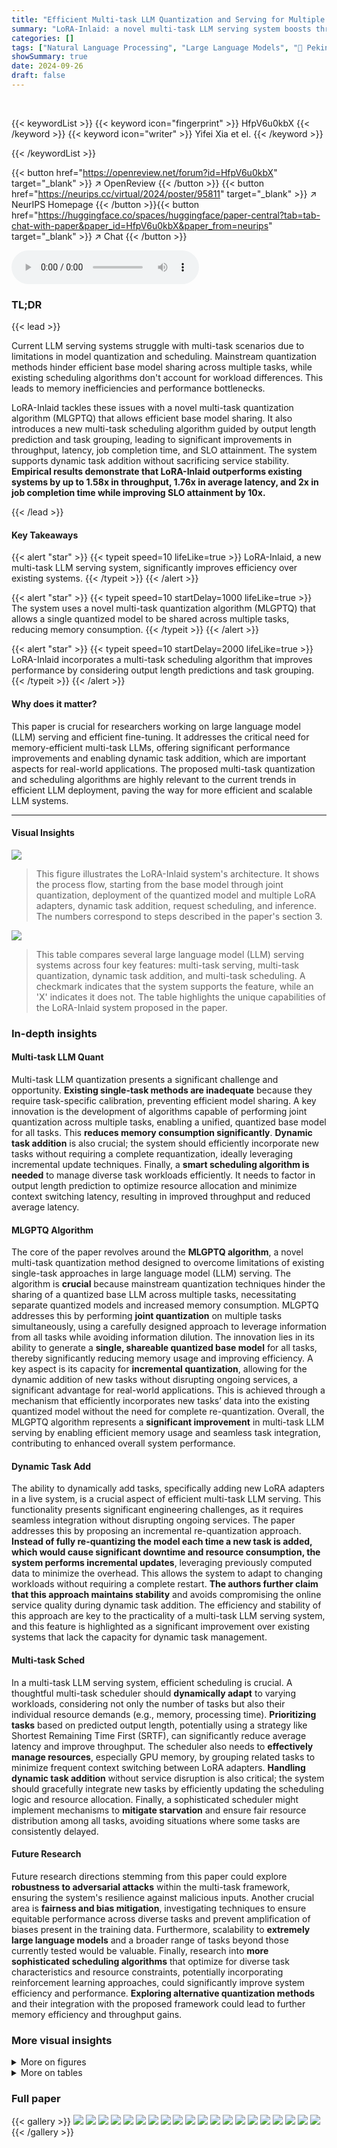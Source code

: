 ```yaml
---
title: "Efficient Multi-task LLM Quantization and Serving for Multiple LoRA Adapters"
summary: "LoRA-Inlaid: a novel multi-task LLM serving system boosts throughput by 1.58x, latency by 1.76x, and job completion time by 2x, while improving SLO attainment by 10x, all while maintaining model quali..."
categories: []
tags: ["Natural Language Processing", "Large Language Models", "🏢 Peking University",]
showSummary: true
date: 2024-09-26
draft: false
---
```


<br>

{{< keywordList >}}
{{< keyword icon="fingerprint" >}} HfpV6u0kbX {{< /keyword >}}
{{< keyword icon="writer" >}} Yifei Xia et el. {{< /keyword >}}
 
{{< /keywordList >}}

{{< button href="https://openreview.net/forum?id=HfpV6u0kbX" target="_blank" >}}
↗ OpenReview
{{< /button >}}
{{< button href="https://neurips.cc/virtual/2024/poster/95811" target="_blank" >}}
↗ NeurIPS Homepage
{{< /button >}}{{< button href="https://huggingface.co/spaces/huggingface/paper-central?tab=tab-chat-with-paper&paper_id=HfpV6u0kbX&paper_from=neurips" target="_blank" >}}
↗ Chat
{{< /button >}}



<audio controls>
    <source src="https://ai-paper-reviewer.com/HfpV6u0kbX/podcast.wav" type="audio/wav">
    Your browser does not support the audio element.
</audio>


### TL;DR


{{< lead >}}

Current LLM serving systems struggle with multi-task scenarios due to limitations in model quantization and scheduling.  Mainstream quantization methods hinder efficient base model sharing across multiple tasks, while existing scheduling algorithms don't account for workload differences. This leads to memory inefficiencies and performance bottlenecks.

LoRA-Inlaid tackles these issues with a novel multi-task quantization algorithm (MLGPTQ) that allows efficient base model sharing. It also introduces a new multi-task scheduling algorithm guided by output length prediction and task grouping, leading to significant improvements in throughput, latency, job completion time, and SLO attainment. The system supports dynamic task addition without sacrificing service stability. **Empirical results demonstrate that LoRA-Inlaid outperforms existing systems by up to 1.58x in throughput, 1.76x in average latency, and 2x in job completion time while improving SLO attainment by 10x.**

{{< /lead >}}


#### Key Takeaways

{{< alert "star" >}}
{{< typeit speed=10 lifeLike=true >}} LoRA-Inlaid, a new multi-task LLM serving system, significantly improves efficiency over existing systems. {{< /typeit >}}
{{< /alert >}}

{{< alert "star" >}}
{{< typeit speed=10 startDelay=1000 lifeLike=true >}} The system uses a novel multi-task quantization algorithm (MLGPTQ) that allows a single quantized model to be shared across multiple tasks, reducing memory consumption. {{< /typeit >}}
{{< /alert >}}

{{< alert "star" >}}
{{< typeit speed=10 startDelay=2000 lifeLike=true >}} LoRA-Inlaid incorporates a multi-task scheduling algorithm that improves performance by considering output length predictions and task grouping. {{< /typeit >}}
{{< /alert >}}

#### Why does it matter?
This paper is crucial for researchers working on large language model (LLM) serving and efficient fine-tuning.  It addresses the critical need for memory-efficient multi-task LLMs, offering significant performance improvements and enabling dynamic task addition, which are important aspects for real-world applications. The proposed multi-task quantization and scheduling algorithms are highly relevant to the current trends in efficient LLM deployment, paving the way for more efficient and scalable LLM systems.

------
#### Visual Insights



![](https://ai-paper-reviewer.com/HfpV6u0kbX/figures_3_1.jpg)

> This figure illustrates the LoRA-Inlaid system's architecture. It shows the process flow, starting from the base model through joint quantization, deployment of the quantized model and multiple LoRA adapters, dynamic task addition, request scheduling, and inference.  The numbers correspond to steps described in the paper's section 3.





![](https://ai-paper-reviewer.com/HfpV6u0kbX/tables_1_1.jpg)

> This table compares several large language model (LLM) serving systems across four key features: multi-task serving, multi-task quantization, dynamic task addition, and multi-task scheduling.  A checkmark indicates that the system supports the feature, while an 'X' indicates it does not.  The table highlights the unique capabilities of the LoRA-Inlaid system proposed in the paper.





### In-depth insights


#### Multi-task LLM Quant
Multi-task LLM quantization presents a significant challenge and opportunity.  **Existing single-task methods are inadequate** because they require task-specific calibration, preventing efficient model sharing.  A key innovation is the development of algorithms capable of performing joint quantization across multiple tasks, enabling a unified, quantized base model for all tasks. This **reduces memory consumption significantly**.  **Dynamic task addition** is also crucial; the system should efficiently incorporate new tasks without requiring a complete requantization, ideally leveraging incremental update techniques.  Finally, a **smart scheduling algorithm is needed** to manage diverse task workloads efficiently. It needs to factor in output length prediction to optimize resource allocation and minimize context switching latency, resulting in improved throughput and reduced average latency.

#### MLGPTQ Algorithm
The core of the paper revolves around the **MLGPTQ algorithm**, a novel multi-task quantization method designed to overcome limitations of existing single-task approaches in large language model (LLM) serving.  The algorithm is **crucial** because mainstream quantization techniques hinder the sharing of a quantized base LLM across multiple tasks, necessitating separate quantized models and increased memory consumption. MLGPTQ addresses this by performing **joint quantization** on multiple tasks simultaneously, using a carefully designed approach to leverage information from all tasks while avoiding information dilution.  The innovation lies in its ability to generate a **single, shareable quantized base model** for all tasks, thereby significantly reducing memory usage and improving efficiency. A key aspect is its capacity for **incremental quantization**, allowing for the dynamic addition of new tasks without disrupting ongoing services, a significant advantage for real-world applications.  This is achieved through a mechanism that efficiently incorporates new tasks’ data into the existing quantized model without the need for complete re-quantization.  Overall, the MLGPTQ algorithm represents a **significant improvement** in multi-task LLM serving by enabling efficient memory usage and seamless task integration, contributing to enhanced overall system performance.

#### Dynamic Task Add
The ability to dynamically add tasks, specifically adding new LoRA adapters in a live system, is a crucial aspect of efficient multi-task LLM serving.  This functionality presents significant engineering challenges, as it requires seamless integration without disrupting ongoing services.  The paper addresses this by proposing an incremental re-quantization approach. **Instead of fully re-quantizing the model each time a new task is added, which would cause significant downtime and resource consumption, the system performs incremental updates**, leveraging previously computed data to minimize the overhead. This allows the system to adapt to changing workloads without requiring a complete restart.  **The authors further claim that this approach maintains stability** and avoids compromising the online service quality during dynamic task addition. The efficiency and stability of this approach are key to the practicality of a multi-task LLM serving system, and this feature is highlighted as a significant improvement over existing systems that lack the capacity for dynamic task management.

#### Multi-task Sched
In a multi-task LLM serving system, efficient scheduling is crucial.  A thoughtful multi-task scheduler should **dynamically adapt** to varying workloads, considering not only the number of tasks but also their individual resource demands (e.g., memory, processing time).  **Prioritizing tasks** based on predicted output length, potentially using a strategy like Shortest Remaining Time First (SRTF), can significantly reduce average latency and improve throughput.  The scheduler also needs to **effectively manage resources**, especially GPU memory, by grouping related tasks to minimize frequent context switching between LoRA adapters.  **Handling dynamic task addition** without service disruption is also critical; the system should gracefully integrate new tasks by efficiently updating the scheduling logic and resource allocation.  Finally, a sophisticated scheduler might implement mechanisms to **mitigate starvation** and ensure fair resource distribution among all tasks, avoiding situations where some tasks are consistently delayed.

#### Future Research
Future research directions stemming from this paper could explore **robustness to adversarial attacks** within the multi-task framework, ensuring the system's resilience against malicious inputs.  Another crucial area is **fairness and bias mitigation**, investigating techniques to ensure equitable performance across diverse tasks and prevent amplification of biases present in the training data.  Furthermore, scalability to **extremely large language models** and a broader range of tasks beyond those currently tested would be valuable.  Finally, research into **more sophisticated scheduling algorithms** that optimize for diverse task characteristics and resource constraints, potentially incorporating reinforcement learning approaches, could significantly improve system efficiency and performance.  **Exploring alternative quantization methods** and their integration with the proposed framework could lead to further memory efficiency and throughput gains.


### More visual insights

<details>
<summary>More on figures
</summary>


![](https://ai-paper-reviewer.com/HfpV6u0kbX/figures_4_1.jpg)

> This figure compares the multi-task quantization algorithm MLGPTQ with the single-task GPTQ algorithm. Both algorithms follow a four-step process: Forward, Aggregate Info, Modify Weight, and Quant.  The key difference is in how they handle multiple tasks. GPTQ uses a naive mix-aggregated Hessian matrix, which dilutes task-specific information. In contrast, MLGPTQ uses a max-aggregated Hessian matrix, which effectively captures and highlights critical information for each task, leading to better accuracy.


![](https://ai-paper-reviewer.com/HfpV6u0kbX/figures_5_1.jpg)

> The figure shows the distribution of input length, output length, and total length (input+output) for four different tasks: French-English Translation, Table Summary, Text Summary, and Code Generation.  The y-axis is the log (base 10) of the number of tokens, and the x-axis shows the task type. Each task has boxplots showing the distribution of lengths for each type. The boxplots illustrate the variability in sequence lengths for different tasks, highlighting the challenges for efficient scheduling in multi-task LLM serving systems.


![](https://ai-paper-reviewer.com/HfpV6u0kbX/figures_5_2.jpg)

> The figure shows the number of tasks processed in each scheduling step by three different scheduling strategies: Skip-join MLFQ (FastServe), FIFO (S-LORA), and the proposed LoRA-Inlaid approach.  LoRA-Inlaid consistently processes a significantly smaller number of tasks per step compared to the baselines, leading to more efficient memory management and reduced swapping overhead. The mean and standard deviation of the number of tasks per step are shown for each strategy.


![](https://ai-paper-reviewer.com/HfpV6u0kbX/figures_7_1.jpg)

> This figure presents a comparison of different quantization methods' effectiveness in maintaining model accuracy across various machine translation tasks.  Each radar chart represents a specific translation task (e.g., trans-sw, trans-cs, etc.), comparing the relative accuracy drops of four methods: MLGPTQ, GPTQtweaked, GPTQ, and MLGPTQno_target, against a baseline of unquantized models. The outer the data point is on the radar chart, the better is the method's performance relative to the baseline in that specific metric. Each axis of the radar chart displays a different metric (ROUGE2, ROUGE1, NIST MT, S_BLEU, METEOR, G_BLEU) commonly used in machine translation evaluation. The figure's goal is to illustrate that MLGPTQ effectively minimizes accuracy loss compared to other methods, highlighting the importance of its multi-task approach.


![](https://ai-paper-reviewer.com/HfpV6u0kbX/figures_8_1.jpg)

> This figure shows the performance comparison of LoRA-Inlaid against S-LORA and vLLM in terms of throughput, latency, and job completion time (JCT).  The performance is evaluated under different request rates and varying numbers of tasks.  It highlights the superior performance of LoRA-Inlaid across various conditions.


![](https://ai-paper-reviewer.com/HfpV6u0kbX/figures_8_2.jpg)

> This figure displays the SLO attainment under different serving loads for three LLM serving systems: LoRA-Inlaid, S-LORA, and vLLM.  The x-axis represents combinations of request rates and maximum sequence lengths.  The y-axis shows the percentage of requests completed within the expected latency (SLO). The figure shows that LoRA-Inlaid consistently outperforms S-LORA and vLLM across all load conditions, and that S-LORA and vLLM experience a significant drop in SLO attainment at higher loads.  The results highlight LoRA-Inlaid's ability to maintain high performance and efficiency under various load conditions.


![](https://ai-paper-reviewer.com/HfpV6u0kbX/figures_9_1.jpg)

> The left part of the figure shows the ablation study of the multi-task scheduling strategies proposed in the paper. Different scheduling strategies are compared based on SLO attainment with LLaMA2-7B and LLaMA2-13B models and 100 tasks. The right part shows the effectiveness of quantization on SLO attainment by comparing LoRA-Inlaid with and without quantization, along with S-LORA.  LLaMA2-13B is excluded from the right graph because the other methods caused out-of-memory (OOM) errors.


![](https://ai-paper-reviewer.com/HfpV6u0kbX/figures_15_1.jpg)

> This figure provides a high-level overview of the LoRA-Inlaid system architecture.  It shows the main components and the workflow, highlighting the joint quantization process, dynamic task addition module, and the multi-task scheduling strategy.  The diagram visually represents how the system handles multiple tasks concurrently, quantizes the base model efficiently, and adds new tasks without service interruption.


![](https://ai-paper-reviewer.com/HfpV6u0kbX/figures_16_1.jpg)

> This figure shows a high-level overview of the LoRA-Inlaid system architecture.  The system starts by jointly quantizing a base model and multiple LoRA adapters. Then, it uses a multi-task scheduling strategy to efficiently serve requests from multiple tasks.  The system also includes a mechanism for dynamically adding new LoRA adapters as needed, allowing the system to adapt to changing workload demands without interruption.


![](https://ai-paper-reviewer.com/HfpV6u0kbX/figures_20_1.jpg)

> This figure shows a high-level overview of the LoRA-Inlaid system architecture.  It illustrates the different stages of the process, starting with joint quantization and deployment, moving to the online inference phase, which utilizes a multi-task scheduling strategy.  The figure also highlights the dynamic task addition module, enabling the system to incorporate new tasks on-the-fly without disrupting existing services.


</details>




<details>
<summary>More on tables
</summary>


![](https://ai-paper-reviewer.com/HfpV6u0kbX/tables_6_1.jpg)
> This table presents the results of comparing different model quantization techniques across twelve different tasks.  The metrics used to evaluate the models are BLEU scores (for translation tasks), ROUGE scores (for summarization tasks), and accuracy (for other tasks).  The table highlights that the proposed MLGPTQ method outperforms other methods in terms of model quality, especially when considering the limited memory constraints often associated with multi-task learning.  The gray shading of the GPTQ and AWQ rows indicates that these methods were unable to share a quantized model across different tasks.

![](https://ai-paper-reviewer.com/HfpV6u0kbX/tables_8_1.jpg)
> This table compares several LLM serving systems based on four key features: whether they support multi-task serving, multi-task quantization, dynamic task addition, and multi-task scheduling.  It highlights the capabilities of each system, showing which features are supported (X) and which are not.

![](https://ai-paper-reviewer.com/HfpV6u0kbX/tables_9_1.jpg)
> This table shows a breakdown of the time it takes to perform different quantization methods. The three methods compared are: Full Quant (performing full quantization), Incr Quant (offline) (performing incremental quantization offline), and Incr Quant (performing incremental quantization online). The time is broken down into the time it takes to perform forward and calculate the Hessian matrix, the time it takes to aggregate the Hessian matrix and perform quantization, and the total time for the entire process. The peak memory used is also given.  The online incremental approach shows a significant reduction in total time and peak memory compared to the offline and full quantization.

![](https://ai-paper-reviewer.com/HfpV6u0kbX/tables_18_1.jpg)
> This table compares several LLM serving systems across four key features: multi-task serving, multi-task quantization, dynamic task addition, and multi-task scheduling.  It shows whether each system supports these capabilities, highlighting the unique capabilities of the LoRA-Inlaid system proposed in the paper.

![](https://ai-paper-reviewer.com/HfpV6u0kbX/tables_18_2.jpg)
> This table compares various LLM serving systems based on their support for multi-tasking, model quantization, dynamic task addition, and multi-task scheduling.  It highlights the unique capabilities of LoRA-Inlaid, the system introduced in the paper, by showing its comprehensive support for all four features, unlike other systems that only partially support these functionalities.

</details>




### Full paper

{{< gallery >}}
<img src="https://ai-paper-reviewer.com/HfpV6u0kbX/1.png" class="grid-w50 md:grid-w33 xl:grid-w25" />
<img src="https://ai-paper-reviewer.com/HfpV6u0kbX/2.png" class="grid-w50 md:grid-w33 xl:grid-w25" />
<img src="https://ai-paper-reviewer.com/HfpV6u0kbX/3.png" class="grid-w50 md:grid-w33 xl:grid-w25" />
<img src="https://ai-paper-reviewer.com/HfpV6u0kbX/4.png" class="grid-w50 md:grid-w33 xl:grid-w25" />
<img src="https://ai-paper-reviewer.com/HfpV6u0kbX/5.png" class="grid-w50 md:grid-w33 xl:grid-w25" />
<img src="https://ai-paper-reviewer.com/HfpV6u0kbX/6.png" class="grid-w50 md:grid-w33 xl:grid-w25" />
<img src="https://ai-paper-reviewer.com/HfpV6u0kbX/7.png" class="grid-w50 md:grid-w33 xl:grid-w25" />
<img src="https://ai-paper-reviewer.com/HfpV6u0kbX/8.png" class="grid-w50 md:grid-w33 xl:grid-w25" />
<img src="https://ai-paper-reviewer.com/HfpV6u0kbX/9.png" class="grid-w50 md:grid-w33 xl:grid-w25" />
<img src="https://ai-paper-reviewer.com/HfpV6u0kbX/10.png" class="grid-w50 md:grid-w33 xl:grid-w25" />
<img src="https://ai-paper-reviewer.com/HfpV6u0kbX/11.png" class="grid-w50 md:grid-w33 xl:grid-w25" />
<img src="https://ai-paper-reviewer.com/HfpV6u0kbX/12.png" class="grid-w50 md:grid-w33 xl:grid-w25" />
<img src="https://ai-paper-reviewer.com/HfpV6u0kbX/13.png" class="grid-w50 md:grid-w33 xl:grid-w25" />
<img src="https://ai-paper-reviewer.com/HfpV6u0kbX/14.png" class="grid-w50 md:grid-w33 xl:grid-w25" />
<img src="https://ai-paper-reviewer.com/HfpV6u0kbX/15.png" class="grid-w50 md:grid-w33 xl:grid-w25" />
<img src="https://ai-paper-reviewer.com/HfpV6u0kbX/16.png" class="grid-w50 md:grid-w33 xl:grid-w25" />
<img src="https://ai-paper-reviewer.com/HfpV6u0kbX/17.png" class="grid-w50 md:grid-w33 xl:grid-w25" />
<img src="https://ai-paper-reviewer.com/HfpV6u0kbX/18.png" class="grid-w50 md:grid-w33 xl:grid-w25" />
<img src="https://ai-paper-reviewer.com/HfpV6u0kbX/19.png" class="grid-w50 md:grid-w33 xl:grid-w25" />
<img src="https://ai-paper-reviewer.com/HfpV6u0kbX/20.png" class="grid-w50 md:grid-w33 xl:grid-w25" />
{{< /gallery >}}